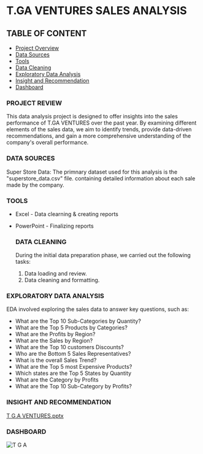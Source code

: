 # T.GA VENTURES SALES ANALYSIS

## TABLE OF CONTENT

- [Project Overview](#project-review)
- [Data Sources](#data-sources)
- [Tools](#tools)
- [Data Cleaning](#data-cleaning)
- [Exploratory Data Analysis](#exploratory-data-analysis)
- [Insight and Recommendation](#insight-and-recommendation)
- [Dashboard](#dashboard)
  
### PROJECT REVIEW

This data analysis project is designed to offer insights into the sales performance of T.GA VENTURES over the past year. By examining different elements of the sales data, we aim to identify trends, provide data-driven recommendations, and gain a more comprehensive understanding of the company's overall performance.

### DATA SOURCES

Super Store Data: The primnary dataset used for this analysis is the "superstore_data.csv" file. containing detailed information about each sale made by the company.

### TOOLS

- Excel - Data clearning & creating reports
- PowerPoint - Finalizing reports


  ### DATA CLEANING

  During the initial data preparation phase, we carried out the following tasks:
  1. Data loading and review.
  2. Data cleaning and formatting.
 

### EXPLORATORY DATA ANALYSIS

EDA involved exploring the sales data to answer key questions, such as: 

- What are the Top 10 Sub-Categories by Quantity?
- What are the Top 5 Products by Categories?
- What are the Profits by Region?
- What are the Sales by Region?
- What are the Top 10 customers Discounts?
- Who are the Bottom 5 Sales Representatives?
- What is the overall Sales Trend?
- What are the Top 5 most Expensive Products?
- Which states are the Top 5 States by Quantity
- What are the Category by Profits
- What are the Top 10 Sub-Category by Profits?

### INSIGHT AND RECOMMENDATION

[T G.A VENTURES.pptx](https://github.com/user-attachments/files/17005189/T.G.A.VENTURES.pptx)


### DASHBOARD

![T G A](https://github.com/user-attachments/assets/acb53892-842d-4c78-be49-9033ebd277db)


